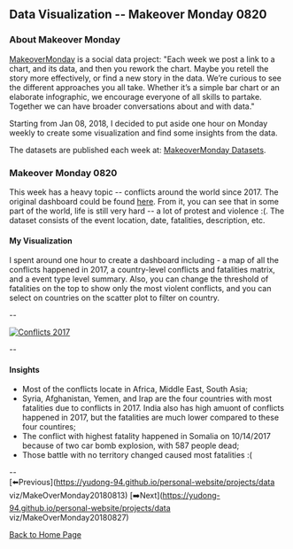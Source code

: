 <head>
  <!-- Global site tag (gtag.js) - Google Analytics -->
<script async src="https://www.googletagmanager.com/gtag/js?id=UA-112502179-1"></script>
<script>
  window.dataLayer = window.dataLayer || [];
  function gtag(){dataLayer.push(arguments);}
  gtag('js', new Date());

  gtag('config', 'UA-112502179-1');
</script>
</head>


## Data Visualization -- Makeover Monday 0820

### About Makeover Monday

[MakeoverMonday](http://www.makeovermonday.co.uk/) is a social data project:
"Each week we post a link to a chart, and its data, and then you rework the chart.
Maybe you retell the story more effectively, or find a new story in the data.
We’re curious to see the different approaches you all take. Whether it’s a simple bar chart or an elaborate infographic, we encourage everyone of all skills to partake.
Together we can have broader conversations about and with data."

Starting from Jan 08, 2018, I decided to put aside one hour on Monday weekly to create some visualization and find some insights from the data.

The datasets are published each week at: [MakeoverMonday Datasets](http://www.makeovermonday.co.uk/data/).

### Makeover Monday 0820

This week has a heavy topic -- conflicts around the world since 2017. The original dashboard could be found [here](https://www.acleddata.com/dashboard/). From it, you can see that in some part of the world, life is still very hard -- a lot of protest and violence :(. The dataset consists of the event location, date, fatalities, description, etc.  


#### My Visualization

I spent around one hour to create a dashboard including - a map of all the conflicts happened in 2017, a country-level conflicts and fatalities matrix, and a event type level summary. Also, you can change the threshold of fatalities on the top to show only the most violent conflicts, and you can select on countries on the scatter plot to filter on country.  

--  
<div class='tableauPlaceholder' id='viz1534814456378' style='position: relative'>
<noscript><a href='#'>
  <img alt='Conflicts 2017 ' src='https:&#47;&#47;public.tableau.com&#47;static&#47;images&#47;Ma&#47;MakeoverMonday0820&#47;Conflicts2017&#47;1_rss.png' style='border: none' />
</a></noscript>
<object class='tableauViz'  style='display:none;'>
  <param name='host_url' value='https%3A%2F%2Fpublic.tableau.com%2F' />
  <param name='embed_code_version' value='3' />
  <param name='site_root' value='' />
  <param name='name' value='MakeoverMonday0820&#47;Conflicts2017' />
  <param name='tabs' value='no' />
  <param name='toolbar' value='yes' />
  <param name='static_image' value='https:&#47;&#47;public.tableau.com&#47;static&#47;images&#47;Ma&#47;MakeoverMonday0820&#47;Conflicts2017&#47;1.png' />
  <param name='animate_transition' value='yes' />
  <param name='display_static_image' value='yes' />
  <param name='display_spinner' value='yes' />
  <param name='display_overlay' value='yes' />
  <param name='display_count' value='yes' />
</object></div>             
<script type='text/javascript'>                  
  var divElement = document.getElementById('viz1534814456378');      
  var vizElement = divElement.getElementsByTagName('object')[0];      
  vizElement.style.width='800px';vizElement.style.height='827px';     
  var scriptElement = document.createElement('script');               
  scriptElement.src = 'https://public.tableau.com/javascripts/api/viz_v1.js';         
  vizElement.parentNode.insertBefore(scriptElement, vizElement);               
</script>  

--  

#### Insights
* Most of the conflicts locate in Africa, Middle East, South Asia;  
* Syria, Afghanistan, Yemen, and Irap are the four countries with most fatalities due to conflicts in 2017. India also has high amuont of conflicts happened in 2017, but the fatalities are much lower compared to these four countires;  
* The conflict with highest fatality happened in Somalia on 10/14/2017 because of two car bomb explosion, with 587 people dead;  
* Those battle with no territory changed caused most fatalities :(  


--  
[⬅️Previous](https://yudong-94.github.io/personal-website/projects/data viz/MakeOverMonday20180813) [➡️Next](https://yudong-94.github.io/personal-website/projects/data viz/MakeOverMonday20180827)  

[Back to Home Page](https://yudong-94.github.io/personal-website/)
